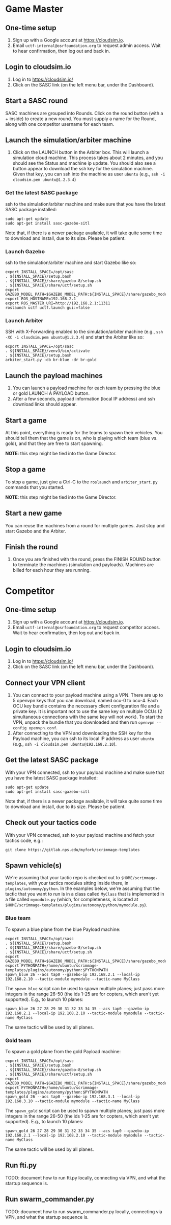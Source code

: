 # Game Master

## One-time setup
1. Sign up with a Google account at https://cloudsim.io.
1. Email `uctf-internal@osrfoundation.org` to request admin access. Wait to hear confirmation, then log out and back in.

## Login to cloudsim.io
1. Log in to https://cloudsim.io/
1. Click on the SASC link (on the left menu bar, under the Dashboard).

## Start a SASC round

SASC machines are grouped into Rounds. Click on the round button (with a + inside) to create a new round. 
You must supply a name for the Round, along with one competitor username for each team.

## Launch the simulation/arbiter machine
1. Click on the LAUNCH button in the Arbiter box. This will launch a simulation cloud machine. This process takes about 2 minutes, and you should see the Status and machine ip update. You should also see a button appear to download the ssh key for the simulation machine. Given that key, you can ssh into the machine as user `ubuntu` (e.g., `ssh -i cloudsim.pem ubuntu@1.2.3.4`)

### Get the latest SASC package
ssh to the simulation/arbiter machine and make sure that you have the latest SASC package installed:
```console
sudo apt-get update
sudo apt-get install sasc-gazebo-sitl
```
Note that, if there is a newer package available, it will take quite some time to download and install, due to its size. Please be patient.

### Launch Gazebo
ssh to the simulation/arbiter machine and start Gazebo like so:
```console
export INSTALL_SPACE=/opt/sasc
. ${INSTALL_SPACE}/setup.bash
. ${INSTALL_SPACE}/share/gazebo-8/setup.sh
. ${INSTALL_SPACE}/share/uctf/setup.sh
export GAZEBO_MODEL_PATH=$GAZEBO_MODEL_PATH:${INSTALL_SPACE}/share/gazebo_models
export ROS_HOSTNAME=192.168.2.1
export ROS_MASTER_URI=http://192.168.2.1:11311
roslaunch uctf uctf.launch gui:=false
```

### Launch Arbiter

SSH with X-Forwarding enabled to the simulation/arbiter machine (e.g., `ssh -XC -i cloudsim.pem ubuntu@1.2.3.4`) and start the Arbiter like so:
```console
export INSTALL_SPACE=/opt/sasc
. ${INSTALL_SPACE}/venv3/bin/activate
. ${INSTALL_SPACE}/setup.bash
arbiter_start.py -db br-blue -dr br-gold
```

## Launch the payload machines
1. You can launch a payload machine for each team by pressing the blue or gold LAUNCH A PAYLOAD button.
1. After a few seconds, payload information (local IP address) and ssh download links should appear.

## Start a game
At this point, everything is ready for the teams to spawn their vehicles. You
should tell them that the game is on, who is playing which team (blue vs.
gold), and that they are free to start spawning.

**NOTE**: this step might be tied into the Game Director.

## Stop a game
To stop a game, just give a Ctrl-C to the `roslaunch` and `arbiter_start.py` commands that you started.

**NOTE**: this step might be tied into the Game Director.

## Start a new game
You can reuse the machines from a round for multiple games. Just stop and start Gazebo and the Arbiter.

## Finish the round
1. Once you are finished with the round, press the FINISH ROUND button to terminate the machines (simulation and payloads). Machines are billed for each hour they are running.

# Competitor

## One-time setup
1. Sign up with a Google account at https://cloudsim.io.
1. Email `uctf-internal@osrfoundation.org` to request competitor access. Wait to hear confirmation, then log out and back in.

## Login to cloudsim.io
1. Log in to https://cloudsim.io/
1. Click on the SASC link (on the left menu bar, under the Dashboard).

## Connect your VPN client
1. You can connect to your payload machine using a VPN. There are up to 5 openvpn keys that you can download, named ocu-0 to ocu-4. Each OCU key bundle contains the necessary client configuration file and a private key. It is important not to use the same key on multiple OCUs (2 simultaneous connections with the same key will not work). To start the VPN, unpack the bundle that you downloaded and then run `openvpn --config openvpn.conf`.
1. After connecting to the VPN and downloading the SSH key for the Payload machine, you can ssh to its local IP address as user `ubuntu` (e.g., `ssh -i cloudsim.pem ubuntu@192.168.2.10`).

## Get the latest SASC package
With your VPN connected, ssh to your payload machine and make sure that you have the latest SASC package installed:
```console
sudo apt-get update
sudo apt-get install sasc-gazebo-sitl
```
Note that, if there is a newer package available, it will take quite some time to download and install, due to its size. Please be patient.

## Check out your tactics code
With your VPN connected, ssh to your payload machine and fetch your tactics code, e.g.:
```console
git clone https://gitlab.nps.edu/myfork/scrimmage-templates
```

## Spawn vehicle(s)
We're assuming that your tactic repo is checked out to `$HOME/scrimmage-templates`, with your tactics modules sitting inside there, in `plugins/autonomy/python`. In the examples below, we're assuming that the tactic that you want to run is in a class called `MyClass` that is implemented in a file called `mymodule.py` (which, for completeness, is located at `$HOME/scrimmage-templates/plugins/autonomy/python/mymodule.py`).

### Blue team
To spawn a blue plane from the blue Payload machine:
```console
export INSTALL_SPACE=/opt/sasc
. ${INSTALL_SPACE}/setup.bash
. ${INSTALL_SPACE}/share/gazebo-8/setup.sh
. ${INSTALL_SPACE}/share/uctf/setup.sh
export GAZEBO_MODEL_PATH=$GAZEBO_MODEL_PATH:${INSTALL_SPACE}/share/gazebo_models
export PYTHONPATH=/home/ubuntu/scrimmage-templates/plugins/autonomy/python:$PYTHONPATH
spawn_blue 26 --acs tap0 --gazebo-ip 192.168.2.1 --local-ip 192.168.2.10 --tactic-module mymodule --tactic-name MyClass
```

The `spawn_blue` script can be used to spawn multiple planes; just pass more integers in the range 26-50 (the ids 1-25 are for copters, which aren't yet supported). E.g., to launch 10 planes:
```console
spawn_blue 26 27 28 29 30 31 32 33 34 35 --acs tap0 --gazebo-ip 192.168.2.1 --local-ip 192.168.2.10 --tactic-module mymodule --tactic-name MyClass
```
The same tactic will be used by all planes.

### Gold team
To spawn a gold plane from the gold Payload machine:
```console
export INSTALL_SPACE=/opt/sasc
. ${INSTALL_SPACE}/setup.bash
. ${INSTALL_SPACE}/share/gazebo-8/setup.sh
. ${INSTALL_SPACE}/share/uctf/setup.sh
export GAZEBO_MODEL_PATH=$GAZEBO_MODEL_PATH:${INSTALL_SPACE}/share/gazebo_models
export PYTHONPATH=/home/ubuntu/scrimmage-templates/plugins/autonomy/python:$PYTHONPATH
spawn_gold 26 --acs tap0 --gazebo-ip 192.168.3.1 --local-ip 192.168.3.10 --tactic-module mymodule --tactic-name MyClass
```

The `spawn_gold` script can be used to spawn multiple planes; just pass more integers in the range 26-50 (the ids 1-25 are for copters, which aren't yet supported). E.g., to launch 10 planes:
```console
spawn_gold 26 27 28 29 30 31 32 33 34 35 --acs tap0 --gazebo-ip 192.168.2.1 --local-ip 192.168.2.10 --tactic-module mymodule --tactic-name MyClass
```
The same tactic will be used by all planes.

## Run fti.py

TODO: document how to run fti.py locally, connecting via VPN, and what the startup sequence is.

## Run swarm_commander.py

TODO: document how to run swarm_commander.py locally, connecting via VPN, and what the startup sequence is.
